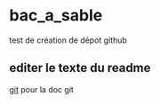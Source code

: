 # bac_a_sable
test de création de dépot github
## editer le texte du readme
[git](https://git-scm.com/) pour la doc git
